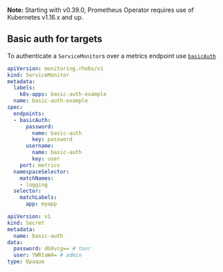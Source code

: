 <br>
<div class="alert alert-info" role="alert">
    <i class="fa fa-exclamation-triangle"></i><b> Note:</b> Starting with v0.39.0, Prometheus Operator requires use of Kubernetes v1.16.x and up.
</div>

## Basic auth for targets

To authenticate a `ServiceMonitor`s over a metrics endpoint use [`basicAuth`](../api.md#basicauth)

```yaml
apiVersion: monitoring.rhobs/v1
kind: ServiceMonitor
metadata:
  labels:
    k8s-apps: basic-auth-example
  name: basic-auth-example
spec:
  endpoints:
  - basicAuth:
      password:
        name: basic-auth
        key: password
      username:
        name: basic-auth
        key: user
    port: metrics
  namespaceSelector:
    matchNames:
    - logging
  selector:
    matchLabels:
      app: myapp
```

```yaml
apiVersion: v1
kind: Secret
metadata:
  name: basic-auth
data:
  password: dG9vcg== # toor
  user: YWRtaW4= # admin
type: Opaque
```
